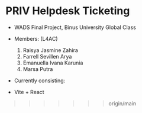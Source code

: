 # PRIV Helpdesk Ticketing
- WADS Final Project, Binus University Global Class
- Members: (L4AC)
  1)  Raisya Jasmine Zahira
  2)  Farrell Sevillen Arya
  3)  Emanuella Ivana Karunia
  4)  Marsa Putra 
 
- Currently consisting:
- Vite + React
  

>>>>>>> origin/main
